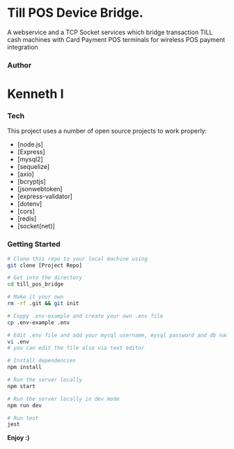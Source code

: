 # Till POS Device Bridge.
A webservice and a TCP Socket services which bridge transaction TILL cash machines with Card Payment POS terminals for wireless POS payment integration

### Author
# Kenneth I

### Tech

This project uses a number of open source projects to work properly:

* [node.js]
* [Express]
* [mysql2]
* [sequelize]
* [axio]
* [bcryptjs]
* [jsonwebtoken]
* [express-validator]
* [dotenv]
* [cors]
* [redis]
* [socket(net)]

### Getting Started

``` sh
# Clone this repo to your local machine using
git clone [Project Repo]

# Get into the directory
cd till_pos_bridge

# Make it your own
rm -rf .git && git init

# Coppy .env-example and create your own .env file
cp .env-example .env

# Edit .env file and add your mysql username, mysql password and db name
vi .env
# you can edit the file also via text editor

# Install dependencies
npm install

# Run the server locally
npm start

# Run the server locally in dev mode
npm run dev

# Run test
jest
```

**Enjoy :)**
